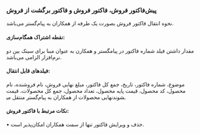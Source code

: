 ### پیش‌فاکتور فروش، فاکتور فروش و فاکتور برگشت از فروش

نحوه انتقال فاکتور فروش بصورت یک طرفه از همکاران به پیام‌گستر می‌باشد.

#### نقطه اشتراک همگام‌سازی:

مقدار داشتن فیلد شماره ‌فاکتور در پیامگستر و همکارن به عنوان مبنا برای سینک بین دو نرم‌افزار الزامی می‌باشد.

#### فیلدهای قابل انتقال: 

موضوع، شماره فاکتور، تاریخ، جمع کل فاکتور، مبلغ نهایی فروش، نام فروشنده، نام محصول، کد محصول، قیمت پایه محصول، تعداد محصول، جمع کل محصولات، قیمت نهایی محصولات از همکاران به پیام‌گستر منتقل می‎شوند.

#### نکات مرتبط با فاکتور فروش:

•	حذف و ویرایش فاکتور تنها از سمت همکاران امکان‌پذیر است.
